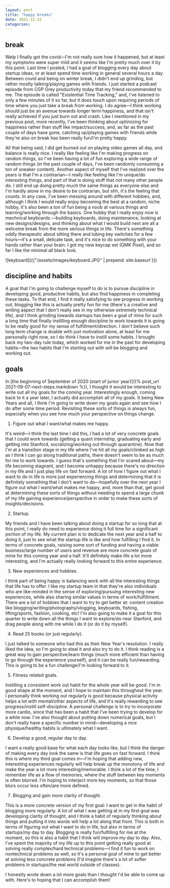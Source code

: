 ```yaml
---
layout: post
title: "happy breaks"
date: 2021-12-31
categories:
---
```


## break

Welp I finally got the covid—I'm not really sure how it happened, but at least my symptoms were super mild and it seems like I'm pretty much over it by this point. Last time I posted, I had a goal of blogging every day about startup ideas, or at least spend time working in general several hours a day. Between covid and being on winter break, I didn't end up grinding, but rather mostly talking/playing games with friends. I just started a podcast episode from CGP Grey productivity today that my friend recommended to me. The episode is called "Existential Time Tracking," and, I've listened to only a few minutes of it so far, but it does touch upon requiring periods of time where you just take a break from working. I do agree—I think working should just be an avenue towards longer term happiness, and that isn't really achieved if you just burn out and crash. Like I mentioned in my previous post, more recently, I've been thinking about optimizing for happiness rather than stuff like impact/success, and, as far as the past couple of days have gone, catching up/playing games with friends while they're also on break has been really fun/I'm pretty happy.

All that being said, I did get burned out on playing video games all day, and balance is really nice. I really like feeling like I'm making progress on random things, so I've been having a lot of fun exploring a wide range of random things (in the past couple of days, I've been randomly consuming a ton of sneaker content). Another aspect of myself that I've realized over the years is that I'm a contrarian—I really like feeling like I'm unique/do interesting things, and part of that is doing stuff that not many other people do. I still end up doing pretty much the same things as everyone else and I'm hardly alone in my desire to be contrarian, but shh, it's the feeling that counts. In any case, I've been messing around with different hobbies, and, although I think I would really enjoy becoming the best at a random, niche hobby, it's also been a ton of fun being a noob at various things and learning/working through the basics. One hobby that I really enjoy now is mechnical keyboards.—building keyboards, doing maintenance, looking at new designs/designs, and thinking about what I would build next are all a welcome break from the more serious things in life. There's something oddly therapeutic about sitting there and lubing key switches for a few hours—it's a small, delicate task, and it's nice to do something with your hands rather than your brain. I got my new keycap set (GMK Pixel), and so far I like the minimal all black look.

![keyboard]({{"/assets/images/keyboard.JPG" | prepend: site.baseurl }})

## discipline and habits

A goal that I'm going to challenge myself to do is to pursue discipline in developing good, productive habits, but also find happiness in completing these tasks. To that end, I find it really satisfying to see progress in working out, blogging like this is actually pretty fun for me (there's a creative and writing aspect that I don't really see in my otherwise extremely technical life), and I think grinding towards startups has been a goal of mine for such a long time that finally instilling enough discipline to work towards it is going to be really good for my sense of fulfillment/direction. I don't believe such long term change is doable with just motivation alone, at least for me personally right now, so I do think I have to instill some habits. I brought back my two-day rule today, which worked for me in the past for developing habits—the two habits that I'm starting out with will be blogging and working out.

## goals

In [the beginning of September of 2020 (start of junior year)]({% post_url 2021-09-07-next-steps.markdown %}), I thought it would be interesting to write out all my goals for the coming year. Interestingly enough, coming back to it a year later, I actually did accomplish all of my goals. It being New Years and all, I think I'm going to write down my goals again and see how I do after some time period. Revisiting these sorts of things is always fun, especially when you see how much your perspective on things change.

1. Figure out what I want/what makes me happy.

It's weird—I think the last time I did this, I had a lot of very concrete goals that I could work towards (getting a quant internship, graduating early and getting into Stanford, socializing/working out through quarantine). Now that I'm at a transition stage in my life where I've hit all my goals/climbed as high as I think I can go along traditional paths, there doesn't seem to be as much for me to work towards. I guess that's something that I'm scared about—my life becoming stagnant, and I become unhappy because there's no direction in my life and I just play life on fast forward. A lot of how I figure out what I want to do in life is more just experiencing things and determining that it is definitely something that I don't want to do—hopefully over the next year I figure out what I want/what makes me happy, and, more than that, get good at determining these sorts of things without needing to spend a large chunk of my life gaining experience/perspective in order to make these sorts of insights/decisions.

2. Startup.

My friends and I have been talking about doing a startup for so long that at this point, I really do need to experience doing it full time for a significant portion of my life. My current plan is to dedicate the next year and a half to doing it, just to see what the startup life is like and how fulfilling I find it. In terms of concrete goals, raising some sort of funding and having a viable business/large number of users and revenue are more concrete goals of mine for this coming year and a half. It'll definitely make life a lot more interesting, and I'm actually really looking forward to this entire experience.

3. New experiences and hobbies.

I think part of being happy is balancing work with all the interesting things that life has to offer. I like my startup team in that they're also individuals who are like-minded in the sense of exploring/pursuing interesting new experiences, while also sharing similar values in terms of work/fulfillment. There are a lot of hobbies that I want to try to get better at: content creation like blogging/writing/photography/vlogging, keyboards, fishing, lifting/sports, fashion, cooking, etc! I'm also going to make it a goal for this quarter to write down all the things I want to explore/do near Stanford, and drag people along with me while I do it (or do it by myself).

4. Read 25 books (or just regularly).

I just talked to someone who had this as their New Year's resolution. I really liked the idea, so I'm going to steal it and also try to do it. I think reading is a great way to gain perspective/learn things (much more efficient than having to go through the experience yourself), and it can be really fun/rewarding. This is going to be a fun challenge/I'm looking forward to it.

5. Fitness related goals.

Instilling a consistent work out habit for the whole year will be good. I'm in good shape at the moment, and I hope to maintain this throughout the year. I personally think working out regularly is good because physical activity helps a lot with mental/other aspects of life, and it's really rewarding to see progress/instill self-discipline. A personal challenge is to try to incorporate more cardio, since that has been a habit that I've been trying to develop for a while now. I've also thought about putting down numerical goals, but I don't really have a specific number in mind—developing a nice physique/healthy habits is ultimately what I want.

6. Develop a good, regular day to day.

I want a really good base for what each day looks like, but I think the danger of making every day look the same is that life goes on fast forward. I think this is where my third goal comes in—I'm hoping that adding new, interesting experiences regularly will help break up the monotony of life and make the year a lot more interesting/memorable. I think a lot of the time, I remember life as a flow of memories, where the stuff between key moments is often blurred. I'm hoping to interject more key moments, so that those blurs occur less often/are more defined.

7. Blogging and gain more clarity of thought.

This is a more concrete version of my first goal: I want to get in the habit of blogging more regularly. A lot of what I was getting at in my first goal was developing clarity of thought, and I think a habit of regularly thinking about things and putting it into words will help a lot along that front. This is both in terms of figuring out what I want to do in life, but also in terms of startups/my day to day. Blogging is really fun/fulfilling for me at the moment, so this is also a habit that I think will improve my day to day. Also, I've spent the majority of my life up to this point getting really good at solving really complex/hard technical problems—I find it fun to work on nontechnical problems as well, so it's a personal goal of mine to get better at solving less concrete problems (I'd imagine there's a lot of softer problems in startups/the real world outside of classes).

I honestly wrote down a lot more goals than I thought I'd be able to come up with. Here's to hoping that I can accomplish them!
